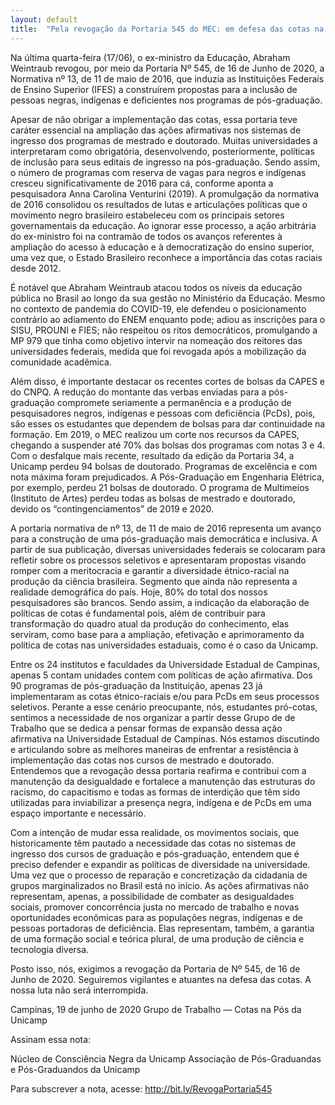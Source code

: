 ```yaml
---
layout: default
title:  "Pela revogação da Portaria 545 do MEC: em defesa das cotas na pós-graduação brasileira"
---
```


Na última quarta-feira (17/06), o ex-ministro da Educação, Abraham Weintraub revogou, por meio da Portaria Nº 545, de 16 de Junho de 2020, a Normativa nº 13, de 11 de maio de 2016, que induzia as Instituições Federais de Ensino Superior (IFES) a construírem propostas para a inclusão de pessoas negras, indígenas e deficientes nos programas de pós-graduação.

Apesar de não obrigar a implementação das cotas, essa portaria teve caráter essencial na ampliação das ações afirmativas nos sistemas de ingresso dos programas de mestrado e doutorado. Muitas universidades a interpretaram como obrigatória, desenvolvendo, posteriormente, políticas de inclusão para seus editais de ingresso na pós-graduação. Sendo assim, o número de programas com reserva de vagas para negros e indígenas cresceu significativamente de 2016 para cá, conforme aponta a pesquisadora Anna Carolina Venturini (2019). A promulgação da normativa de 2016 consolidou os resultados de lutas e articulações políticas que o movimento negro brasileiro estabeleceu com os principais setores governamentais da educação. Ao ignorar esse processo, a ação arbitrária do ex-ministro foi na contramão de todos os avanços referentes à ampliação do acesso à educação e à democratização do ensino superior, uma vez que, o Estado Brasileiro reconhece a importância das cotas raciais desde 2012.

É notável que Abraham Weintraub atacou todos os níveis da educação pública no Brasil ao longo da sua gestão no Ministério da Educação. Mesmo no contexto de pandemia do COVID-19, ele defendeu o posicionamento contrário ao adiamento do ENEM enquanto pode; adiou as inscrições para o SISU, PROUNI e FIES; não respeitou os ritos democráticos, promulgando a MP 979 que tinha como objetivo intervir na nomeação dos reitores das universidades federais, medida que foi revogada após a mobilização da comunidade acadêmica.

Além disso, é importante destacar os recentes cortes de bolsas da CAPES e do CNPQ. A redução do montante das verbas enviadas para a pós-graduação compromete seriamente a permanência e a produção de pesquisadores negros, indígenas e pessoas com deficiência (PcDs), pois, são esses os estudantes que dependem de bolsas para dar continuidade na formação. Em 2019, o MEC realizou um corte nos recursos da CAPES, chegando a suspender até 70% das bolsas dos programas com notas 3 e 4. Com o desfalque mais recente, resultado da edição da Portaria 34, a Unicamp perdeu 94 bolsas de doutorado. Programas de excelência e com nota máxima foram prejudicados. A Pós-Graduação em Engenharia Elétrica, por exemplo, perdeu 21 bolsas de doutorado. O programa de Multimeios (Instituto de Artes) perdeu todas as bolsas de mestrado e doutorado, devido os “contingenciamentos” de 2019 e 2020.

A portaria normativa de nº 13, de 11 de maio de 2016 representa um avanço para a construção de uma pós-graduação mais democrática e inclusiva. A partir de sua publicação, diversas universidades federais se colocaram para refletir sobre os processos seletivos e apresentaram propostas visando romper com a meritocracia e garantir a diversidade étnico-racial na produção da ciência brasileira. Segmento que ainda não representa a realidade demográfica do país. Hoje, 80% do total dos nossos pesquisadores são brancos. Sendo assim, a indicação da elaboração de políticas de cotas é fundamental pois, além de contribuir para transformação do quadro atual da produção do conhecimento, elas serviram, como base para a ampliação, efetivação e aprimoramento da política de cotas nas universidades estaduais, como é o caso da Unicamp.

Entre os 24 institutos e faculdades da Universidade Estadual de Campinas, apenas 5 contam unidades contem com políticas de ação afirmativa. Dos 90 programas de pós-graduação da Instituição, apenas 23 já implementaram as cotas étnico-raciais e/ou para PcDs em seus processos seletivos. Perante a esse cenário preocupante, nós, estudantes pró-cotas, sentimos a necessidade de nos organizar a partir desse Grupo de de Trabalho que se dedica a pensar formas de expansão dessa ação afirmativa na Universidade Estadual de Campinas. Nós estamos discutindo e articulando sobre as melhores maneiras de enfrentar a resistência à implementação das cotas nos cursos de mestrado e doutorado. Entendemos que a revogação dessa portaria reafirma e contribui com a manutenção da desigualdade e fortalece a manutenção das estruturas do racismo, do capacitismo e todas as formas de interdição que têm sido utilizadas para inviabilizar a presença negra, indígena e de PcDs em uma espaço importante e necessário.

Com a intenção de mudar essa realidade, os movimentos sociais, que historicamente têm pautado a necessidade das cotas no sistemas de ingresso dos cursos de graduação e pós-graduação, entendem que é preciso defender e expandir as políticas de diversidade na universidade. Uma vez que o processo de reparação e concretização da cidadania de grupos marginalizados no Brasil está no início. As ações afirmativas não representam, apenas, a possibilidade de combater as desigualdades sociais, promover concorrência justa no mercado de trabalho e novas oportunidades econômicas para as populações negras, indígenas e de pessoas portadoras de deficiência. Elas representam, também, a garantia de uma formação social e teórica plural, de uma produção de ciência e tecnologia diversa.

Posto isso, nós, exigimos a revogação da Portaria de Nº 545, de 16 de Junho de 2020. Seguiremos vigilantes e atuantes na defesa das cotas. A nossa luta não será interrompida.

Campinas, 19 de junho de 2020
Grupo de Trabalho — Cotas na Pós da Unicamp

Assinam essa nota:

Núcleo de Consciência Negra da Unicamp
Associação de Pós-Graduandas e Pós-Graduandos da Unicamp

Para subscrever a nota, acesse: http://bit.ly/RevogaPortaria545


